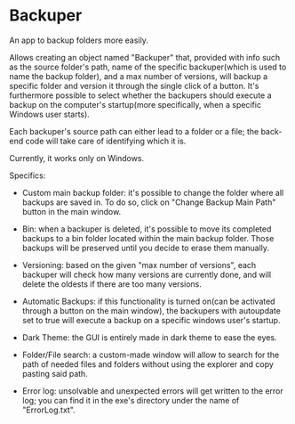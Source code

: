 # Backuper
An app to backup folders more easily. 

Allows creating an object named "Backuper" that, provided with info such as the source folder's path, name of the specific backuper(which is used to name the backup folder), and a max number of versions, will backup a specific folder and version it through the single click of a button. It's furthermore possible to select whether the backupers should execute a backup on the computer's startup(more specifically, when a specific Windows user starts).

Each backuper's source path can either lead to a folder or a file; the back-end code will take care of identifying which it is.

Currently, it works only on Windows.

Specifics:

 - Custom main backup folder: it's possible to change the folder where all backups are saved in. To do so, click on "Change Backup Main Path" button in the main window.

 - Bin: when a backuper is deleted, it's possible to move its completed backups to a bin folder located within the main backup folder. Those backups will be preserved until you decide to erase them manually.

 - Versioning: based on the given "max number of versions", each backuper will check how many versions are currently done, and will delete the oldests if there are too many versions.
 
 - Automatic Backups: if this functionality is turned on(can be activated through a button on the main window), the backupers with autoupdate set to true will execute a backup on a specific windows user's startup.
 
 - Dark Theme: the GUI is entirely made in dark theme to ease the eyes.
 
 - Folder/File search: a custom-made window will allow to search for the path of needed files and folders without using the explorer and copy pasting said path.
 
 - Error log: unsolvable and unexpected errors will get written to the error log; you can find it in the exe's directory under the name of "ErrorLog.txt".
